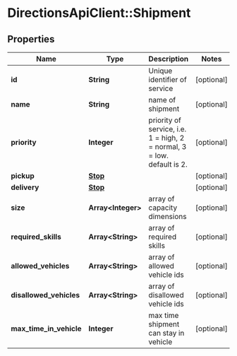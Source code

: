 # DirectionsApiClient::Shipment

## Properties
Name | Type | Description | Notes
------------ | ------------- | ------------- | -------------
**id** | **String** | Unique identifier of service | [optional] 
**name** | **String** | name of shipment | [optional] 
**priority** | **Integer** | priority of service, i.e. 1 &#x3D; high, 2 &#x3D; normal, 3 &#x3D; low. default is 2. | [optional] 
**pickup** | [**Stop**](Stop.md) |  | [optional] 
**delivery** | [**Stop**](Stop.md) |  | [optional] 
**size** | **Array&lt;Integer&gt;** | array of capacity dimensions | [optional] 
**required_skills** | **Array&lt;String&gt;** | array of required skills | [optional] 
**allowed_vehicles** | **Array&lt;String&gt;** | array of allowed vehicle ids | [optional] 
**disallowed_vehicles** | **Array&lt;String&gt;** | array of disallowed vehicle ids | [optional] 
**max_time_in_vehicle** | **Integer** | max time shipment can stay in vehicle | [optional] 


